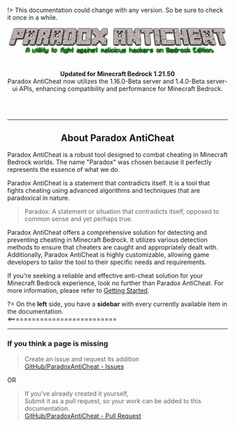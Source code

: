 !> This documentation could change with any version. So be sure to check it once in a while.

<div align="center">
  <img src="Media\paradox-header.png" alt="Paradox AntiCheat Logo">
  <br><br>
  <p><b>Updated for Minecraft Bedrock 1.21.50</b><br>
Paradox AntiCheat now utilizes the 1.16.0-Beta server and 1.4.0-Beta server-ui APIs, enhancing compatibility and performance for Minecraft Bedrock.</p>
  <br><br>
</div>

<hr>
<div>
  <center><h2>About Paradox AntiCheat</h2></center>
  <p>Paradox AntiCheat is a robust tool designed to combat cheating in Minecraft Bedrock worlds. The name "Paradox" was chosen because it perfectly represents the essence of what we do.</p>
  <p>Paradox AntiCheat is a statement that contradicts itself. It is a tool that fights cheating using advanced algorithms and techniques that are paradoxical in nature.</p>
  <blockquote>
    <p>Paradox: A statement or situation that contradicts itself, opposed to common sense and yet perhaps true.</p>
  </blockquote>
  <p>Paradox AntiCheat offers a comprehensive solution for detecting and preventing cheating in Minecraft Bedrock. It utilizes various detection methods to ensure that cheaters are caught and appropriately dealt with. Additionally, Paradox AntiCheat is highly customizable, allowing game developers to tailor the tool to their specific needs and requirements.</p>
  <p>If you're seeking a reliable and effective anti-cheat solution for your Minecraft Bedrock experience, look no further than Paradox AntiCheat. For more information, please refer to <a href="#/gettingstarted.md">Getting Started</a>.</p>
</div>

?> On the **left** side, you have a **sidebar** with every currently available item in the documentation. <br><===========================

---

<h3>If you think a page is missing</h3>

> Create an issue and request its addition  
> [GitHub/ParadoxAntiCheat - Issues](https://github.com/Visual1mpact/Paradox_AntiCheat/issues)

OR

> If you've already created it yourself,  
> Submit it as a pull request, so your work can be added to this documentation.  
> [GitHub/ParadoxAntiCheat - Pull Request](https://github.com/Visual1mpact/Paradox_AntiCheat/pulls)
